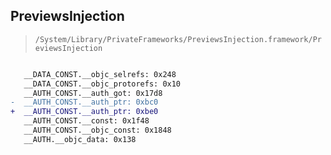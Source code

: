 ## PreviewsInjection

> `/System/Library/PrivateFrameworks/PreviewsInjection.framework/PreviewsInjection`

```diff

   __DATA_CONST.__objc_selrefs: 0x248
   __DATA_CONST.__objc_protorefs: 0x10
   __AUTH_CONST.__auth_got: 0x17d8
-  __AUTH_CONST.__auth_ptr: 0xbc0
+  __AUTH_CONST.__auth_ptr: 0xbe0
   __AUTH_CONST.__const: 0x1f48
   __AUTH_CONST.__objc_const: 0x1848
   __AUTH.__objc_data: 0x138

```
